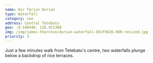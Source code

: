 ```yaml
---
name: Air Terjun Durian
type: Waterfall
category: see
address: Central Tetebatu
geo: -8.540440, 116.421388
img: /img/james-thornton/durian-waterfall-DSCF9826-HDR-resized.jpg
priority: 3
---
```

Just a few minutes walk from Tetebatu's centre, two waterfalls plunge below a backdrop of rice terraces.